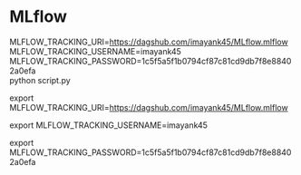 # MLflow

MLFLOW_TRACKING_URI=https://dagshub.com/imayank45/MLflow.mlflow \
MLFLOW_TRACKING_USERNAME=imayank45 \
MLFLOW_TRACKING_PASSWORD=1c5f5a5f1b0794cf87c81cd9db7f8e88402a0efa \
python script.py


export MLFLOW_TRACKING_URI=https://dagshub.com/imayank45/MLflow.mlflow

export MLFLOW_TRACKING_USERNAME=imayank45 

export MLFLOW_TRACKING_PASSWORD=1c5f5a5f1b0794cf87c81cd9db7f8e88402a0efa

